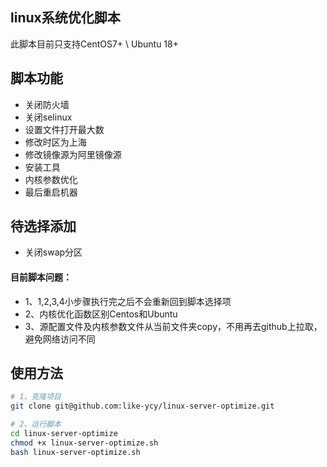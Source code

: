## linux系统优化脚本

此脚本目前只支持CentOS7+ \ Ubuntu 18+

## 脚本功能
- 关闭防火墙
- 关闭selinux
- 设置文件打开最大数
- 修改时区为上海
- 修改镜像源为阿里镜像源
- 安装工具
- 内核参数优化
- 最后重启机器

## 待选择添加
- 关闭swap分区
#### 目前脚本问题：
- 1、1,2,3,4小步骤执行完之后不会重新回到脚本选择项
- 2、内核优化函数区别Centos和Ubuntu
- 3、源配置文件及内核参数文件从当前文件夹copy，不用再去github上拉取，避免网络访问不同

## 使用方法
```bash
# 1、克隆项目
git clone git@github.com:like-ycy/linux-server-optimize.git

# 2、运行脚本
cd linux-server-optimize
chmod +x linux-server-optimize.sh
bash linux-server-optimize.sh
```